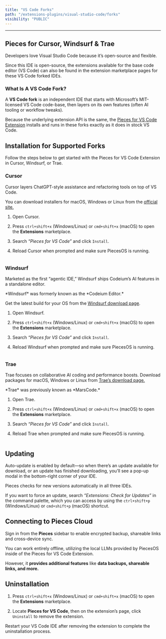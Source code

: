 ```yaml
---
title: "VS Code Forks"
path: "/extensions-plugins/visual-studio-code/forks"
visibility: "PUBLIC"
---
```

***

## Pieces for Cursor, Windsurf & Trae

Developers love Visual Studio Code because it’s open-source and flexible.

Since this IDE is open-source, the extensions available for the base code editor (VS Code) can also be found in the extension marketplace pages for these VS Code forked IDEs.

### What Is A VS Code Fork?

A **VS Code fork** is an independent IDE that starts with Microsoft’s MIT-licensed VS Code code-base, then layers on its own features (often AI tooling or workflow tweaks).

Because the underlying extension API is the same, the [Pieces for VS Code Extension](https://docs.pieces.app/products/extensions-plugins/visual-studio-code) installs and runs in these forks exactly as it does in stock VS Code.

## Installation for Supported Forks

Follow the steps below to get started with the Pieces for VS Code Extension in Cursor, Windsurf, or Trae.

### Cursor

Cursor layers ChatGPT-style assistance and refactoring tools on top of VS Code.

You can download installers for macOS, Windows or Linux from the <a target="_blank" href="https://www.cursor.com/downloads">official site.</a>

1. Open Cursor.

2. Press `ctrl+shift+x` (Windows/Linux) or `cmd+shift+x` (macOS) to open the **Extensions** marketplace.

3. Search *“Pieces for VS Code”* and click `Install`.

4. Reload Cursor when prompted and make sure PiecesOS is running.

<Image src="https://storage.googleapis.com/hashnode_product_documentation_assets/visual_studio_extension_assets/vs_code_forks/cursor_installation.png" alt="" align="center" fullwidth="false" />

### Windsurf

Marketed as the first “agentic IDE,” Windsurf ships Codeium’s AI features in a standalone editor.

<Callout type="info">
  *Windsurf* was formerly known as the *Codeium Editor.*
</Callout>

Get the latest build for your OS from the <a target="_blank" href="https://windsurf.com/download">Windsurf download page</a>.

1. Open Windsurf.

2. Press `ctrl+shift+x` (Windows/Linux) or `cmd+shift+x` (macOS) to open the **Extensions** marketplace.

3. Search *“Pieces for VS Code”* and click `Install`.

4. Reload Windsurf when prompted and make sure PiecesOS is running.

<Image src="https://storage.googleapis.com/hashnode_product_documentation_assets/visual_studio_extension_assets/vs_code_forks/windsurf_installation.png" alt="" align="center" fullwidth="false" />

### Trae

Trae focuses on collaborative AI coding and performance boosts. Download packages for macOS, Windows or Linux from <a target="_blank" href="https://www.trae.ai/download">Trae’s download page.</a>

<Callout type="info">
  *Trae* was previously known as *MarsCode.*
</Callout>

1. Open Trae.

2. Press `ctrl+shift+x` (Windows/Linux) or `cmd+shift+x` (macOS) to open the **Extensions** marketplace.

3. Search *“Pieces for VS Code”* and click `Install`.

4. Reload Trae when prompted and make sure PiecesOS is running.

<Image src="https://storage.googleapis.com/hashnode_product_documentation_assets/visual_studio_extension_assets/vs_code_forks/trae_installation.png" alt="" align="center" fullwidth="false" />

## Updating

Auto-update is enabled by default—so when there’s an update available for download, or an update has finished downloading, you’ll see a pop-up modal in the bottom-right corner of your IDE.

<Callout type="tip">
  Pieces checks for new versions automatically in all three IDEs.
</Callout>

If you want to force an update, search *“Extensions: Check for Updates”* in the command palette, which you can access by using the `ctrl+shift+p` (Windows/Linux) or `cmd+shift+p` (macOS) shortcut.

## Connecting to Pieces Cloud

Sign in from the **Pieces** sidebar to enable encrypted backup, shareable links and cross-device sync.

You can work entirely offline, utilizing the local LLMs provided by PiecesOS inside of the Pieces for VS Code Extension.

However, it **provides additional features** like **data backups, shareable links, and more.**

## Uninstallation

1. Press `ctrl+shift+x` (Windows/Linux) or `cmd+shift+x` (macOS) to open the **Extensions** marketplace.

2. Locate **Pieces for VS Code**, then on the extension’s page, click `Uninstall` to remove the extension.

<Callout type="alert">
  Restart your VS Code IDE after removing the extension to complete the uninstallation process.
</Callout>
